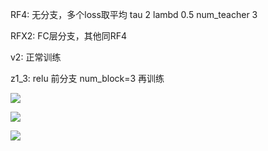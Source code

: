 RF4: 无分支，多个loss取平均 tau 2 lambd 0.5 num_teacher 3

RFX2: FC层分支，其他同RF4

v2: 正常训练

z1_3: relu 前分支 num_block=3 再训练

![](loss.png)

![](top1.png)

![](top5.png)

